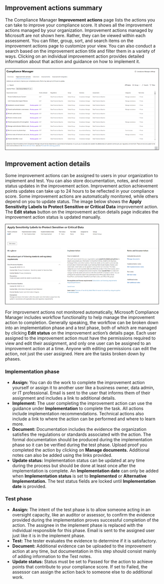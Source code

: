 ## Improvement actions summary

The Compliance Manager **Improvement actions** page lists the actions you can take to improve your compliance score. It shows all the improvement actions managed by your organization. Improvement actions managed by Microsoft are not shown here. Rather, they can be viewed within each assessment. You can filter, group, sort, and search items on the improvement actions page to customize your view. You can also conduct a search based on the improvement action title and filter them in a variety of ways. Clicking on an individual improvement action provides detailed information about that action and guidance on how to implement it.

  ![Compliance Manager Improvement actions summary](../media/improvement-actions.png)

## Improvement action details

Some improvement actions can be assigned to users in your organization to implement and test. You can also store documentation, notes, and record status updates in the improvement action. Improvement action achievement points updates can take up to 24 hours to be reflected in your compliance score. Some improvement actions are automatically monitored, while others depend on you to update status. The image below shows the **Apply Sensitivity Labels to Protect Sensitive or Critical Data** improvement action. The **Edit status** button on the improvement action details page indicates the improvement action status is updated manually.

  ![Apply Sensitivity Labels to Protect Sensitive or Critical Data view](../media/sensitivity-labels.png)

For improvement actions not monitored automatically, Microsoft Compliance Manager includes workflow functionality to help manage the improvement action to completion. Generally speaking, the workflow can be broken down into an implementation phase and a test phase, both of which are managed by clicking **Edit status** on the improvement action’s details page. Each user assigned to the improvement action must have the permissions required to view and edit their assignment, and only one user can be assigned to an improvement action at a time. Anyone with editing permissions can edit the action, not just the user assigned. Here are the tasks broken down by phases.

### Implementation phase

- **Assign:** You can do the work to complete the improvement action yourself or assign it to another user like a business owner, data admin, or IT professional. Email is sent to the user that informs them of their assignment and includes a link to additional details.
- **Implement:** The user completing the improvement action can use the guidance under **Implementation** to complete the task. All actions include implementation recommendations. Technical actions also include a link to where the action can be performed and where to learn more.
- **Document:** Documentation includes the evidence the organization satisfies the regulations or standards associated with the action. The formal documentation should be produced during the implementation phase so it can be verified during the test phase. Upload proof you completed the action by clicking on **Manage documents.** Additional notes can also be added using the links provided.
- **Update status:** Implementation status can be updated at any time during the process but should be done at least once after the implementation is complete. An **Implementation date** can only be added when **Implementation status** is set to **Implemented** or **Alternative Implementation.** The test status fields are locked until **Implementation date** is provided.

### Test phase

- **Assign:** The intent of the test phase is to allow someone acting in an oversight capacity, like an auditor or assessor, to confirm the evidence provided during the implementation proves successful completion of the action. The assignee in the implement phase is replaced with the individual responsible for this phase. Email is sent to the assigned user just like it is in the implement phase.
- **Test:** The tester evaluates the evidence to determine if it is satisfactory.
- **Document:** Additional evidence can be uploaded to the improvement action at any time, but documentation in this step should consist mainly of adding information to the Test notes.
- **Update status:** Status must be set to Passed for the action to achieve points that contribute to your compliance score. If set to Failed, the assessor can assign the action back to someone else to do additional work.
